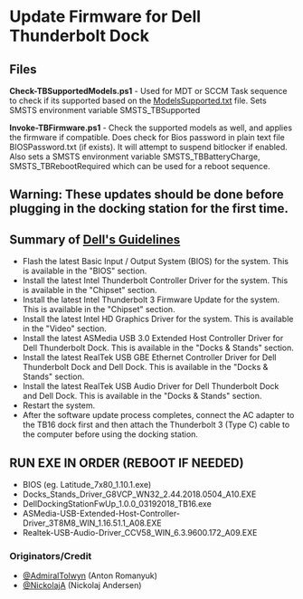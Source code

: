 # Update Firmware for Dell Thunderbolt Dock

## Files
**Check-TBSupportedModels.ps1** - Used for MDT or SCCM Task sequence to check if its supported based on the [ModelsSupported.txt](ModelsSupported.txt) file. Sets SMSTS environment variable SMSTS_TBSupported

**Invoke-TBFirmware.ps1** - Check the supported models as well, and applies the firmware if compatible. Does check for Bios password in plain text file BIOSPassword.txt (if exists). It will attempt to suspend bitlocker if enabled. Also sets a SMSTS environment variable SMSTS_TBBatteryCharge, SMSTS_TBRebootRequired which can be used for a reboot sequence. 
 
## Warning: These updates should be done before plugging in the docking station for the first time.

## Summary of [Dell's Guidelines](https://www.dell.com/support/article/us/en/04/sln304347/dell-thunderbolt-dock-tb16-driver-installation-guide?lang=en)
 - Flash the latest Basic Input / Output System (BIOS) for the system. This is available in the "BIOS" section.
 - Install the latest Intel Thunderbolt Controller Driver for the system. This is available in the "Chipset" section.
 - Install the latest Intel Thunderbolt 3 Firmware Update for the system. This is available in the "Chipset" section.
 - Install the latest Intel HD Graphics Driver for the system. This is available in the "Video" section.
 - Install the latest ASMedia USB 3.0 Extended Host Controller Driver for Dell Thunderbolt Dock. This is available in the "Docks & Stands" section.
 - Install the latest RealTek USB GBE Ethernet Controller Driver for Dell Thunderbolt Dock and Dell Dock. This is available in the "Docks & Stands" section.
 - Install the latest RealTek USB Audio Driver for Dell Thunderbolt Dock and Dell Dock. This is available in the "Docks & Stands" section.
 - Restart the system.
 - After the software update process completes, connect the AC adapter to the TB16 dock first and then attach the Thunderbolt 3 (Type C) cable to the computer before using the docking station.


## RUN EXE IN ORDER (REBOOT IF NEEDED)
 - BIOS (eg. Latitude_7x80_1.10.1.exe)
 - Docks_Stands_Driver_G8VCP_WN32_2.44.2018.0504_A10.EXE
 - DellDockingStationFwUp_1.0.0_03192018_TB16.exe
 - ASMedia-USB-Extended-Host-Controller-Driver_3T8M8_WIN_1.16.51.1_A08.EXE
 - Realtek-USB-Audio-Driver_CCV58_WIN_6.3.9600.172_A09.EXE
 
### Originators/Credit

* [@AdmiralTolwyn](https://github.com/AdmiralTolwyn) (Anton Romanyuk)
* [@NickolajA](https://github.com/NickolajA) (Nickolaj Andersen)